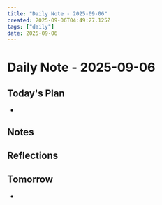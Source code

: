 ```yaml
---
title: "Daily Note - 2025-09-06"
created: 2025-09-06T04:49:27.125Z
tags: ["daily"]
date: 2025-09-06
---
```


# Daily Note - 2025-09-06

## Today's Plan
- 

## Notes


## Reflections


## Tomorrow
- 